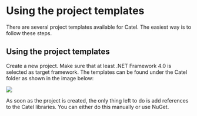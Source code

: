 # Using the project templates

There are several project templates available for Catel. The easiest way is to follow these steps.

## Using the project templates

Create a new project. Make sure that at least .NET Framework 4.0 is selected as target framework. The templates can be found under the Catel folder as shown in the image below:

![](../../images/setup-deployment/code-snippets-templates/using-the-project-templates/wpf.png)

As soon as the project is created, the only thing left to do is add references to the Catel libraries. You can either do this manually or use NuGet.

